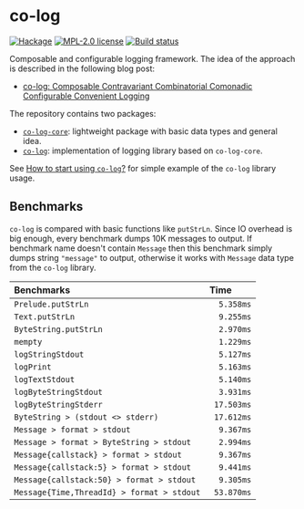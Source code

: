 # co-log

[![Hackage](https://img.shields.io/hackage/v/co-log.svg)](https://hackage.haskell.org/package/co-log)
[![MPL-2.0 license](https://img.shields.io/badge/license-MPL--2.0-blue.svg)](https://github.com/kowainik/co-log/blob/master/LICENSE)
[![Build status](https://secure.travis-ci.org/kowainik/co-log.svg)](https://travis-ci.org/kowainik/co-log)

Composable and configurable logging framework. The idea of the approach is
described in the following blog post:

* [co-log: Composable Contravariant Combinatorial Comonadic Configurable Convenient Logging](https://kowainik.github.io/posts/2018-09-25-co-log)

The repository contains two packages:

* [`co-log-core`](co-log-core): lightweight package with basic data types and
  general idea.
* [`co-log`](co-log): implementation of logging library based on `co-log-core`.

See [How to start using `co-log`?](co-log/README.md) for simple example of the
`co-log` library usage.

## Benchmarks

`co-log` is compared with basic functions like `putStrLn`. Since IO overhead is
big enough, every benchmark dumps 10K messages to output. If benchmark name
doesn't contain `Message` then this benchmark simply dumps string `"message"`
to output, otherwise it works with `Message` data type from the `co-log`
library.

| Benchmarks                                 | Time        |
| :----------------------------------------- | :---------- |
| `Prelude.putStrLn`                         | `  5.358ms` |
| `Text.putStrLn`                            | `  9.255ms` |
| `ByteString.putStrLn`                      | `  2.970ms` |
| `mempty`                                   | `  1.229ms` |
| `logStringStdout`                          | `  5.127ms` |
| `logPrint`                                 | `  5.163ms` |
| `logTextStdout`                            | `  5.140ms` |
| `logByteStringStdout`                      | `  3.931ms` |
| `logByteStringStderr`                      | ` 17.503ms` |
| `ByteString > (stdout <> stderr)`          | ` 17.612ms` |
| `Message > format > stdout`                | `  9.367ms` |
| `Message > format > ByteString > stdout`   | `  2.994ms` |
| `Message{callstack} > format > stdout`     | `  9.367ms` |
| `Message{callstack:5} > format > stdout`   | `  9.441ms` |
| `Message{callstack:50} > format > stdout`  | `  9.305ms` |
| `Message{Time,ThreadId} > format > stdout` | ` 53.870ms` |
